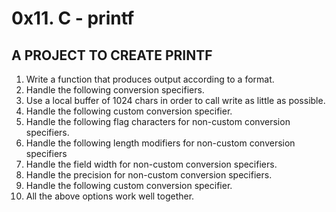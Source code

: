 # 0x11. C - printf

## A PROJECT TO CREATE PRINTF

1. Write a function that produces output according to a format.
2. Handle the following conversion specifiers.
3. Use a local buffer of 1024 chars in order to call write as little as possible.
4. Handle the following custom conversion specifier.
5. Handle the following flag characters for non-custom conversion specifiers.
6. Handle the following length modifiers for non-custom conversion specifiers
7. Handle the field width for non-custom conversion specifiers.
8. Handle the precision for non-custom conversion specifiers.
9. Handle the following custom conversion specifier.
10. All the above options work well together.
